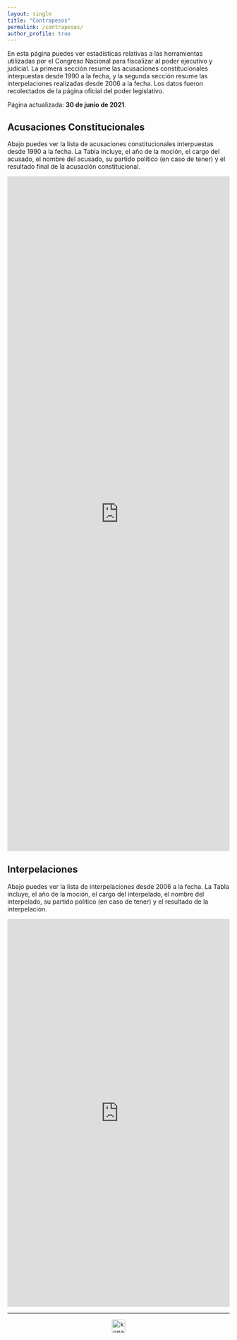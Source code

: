 ```yaml
---
layout: single
title: "Contrapesos"
permalink: /contrapesos/
author_profile: true
---
```


En esta página puedes ver estadísticas relativas a las herramientas utilizadas por el Congreso Nacional para fiscalizar al poder ejecutivo y judicial. La primera sección resume las acusaciones constitucionales interpuestas desde 1990 a la fecha, y la segunda sección resume las interpelaciones realizadas desde 2006 a la fecha. Los datos fueron recolectados de la página oficial del poder legislativo.

Página actualizada: **30 de junio de 2021**.


## Acusaciones Constitucionales

Abajo puedes ver la lista de acusaciones constitucionales interpuestas desde 1990 a la fecha. La Tabla incluye, el año de la moción, el cargo del acusado, el nombre del acusado, su partido político (en caso de tener) y el resultado final de la acusación constitucional.

<iframe title="" aria-label="table" id="datawrapper-chart-Jk3Ng" src="https://datawrapper.dwcdn.net/Jk3Ng/1/" scrolling="no" frameborder="0" style="width: 0; min-width: 100% !important; border: none;" height="1529"></iframe><script type="text/javascript">!function(){"use strict";window.addEventListener("message",(function(e){if(void 0!==e.data["datawrapper-height"]){var t=document.querySelectorAll("iframe");for(var a in e.data["datawrapper-height"])for(var r=0;r<t.length;r++){if(t[r].contentWindow===e.source)t[r].style.height=e.data["datawrapper-height"][a]+"px"}}}))}();
</script>

## Interpelaciones

Abajo puedes ver la lista de interpelaciones desde 2006 a la fecha. La Tabla incluye, el año de la moción, el cargo del interpelado, el nombre del interpelado, su partido político (en caso de tener) y el resultado de la interpelación.

<iframe title="" aria-label="table" id="datawrapper-chart-k6Dst" src="https://datawrapper.dwcdn.net/k6Dst/3/" scrolling="no" frameborder="0" style="width: 0; min-width: 100% !important; border: none;" height="879"></iframe><script type="text/javascript">!function(){"use strict";window.addEventListener("message",(function(e){if(void 0!==e.data["datawrapper-height"]){var t=document.querySelectorAll("iframe");for(var a in e.data["datawrapper-height"])for(var r=0;r<t.length;r++){if(t[r].contentWindow===e.source)t[r].style.height=e.data["datawrapper-height"][a]+"px"}}}))}();
</script>

---

<!-- NES -->
<style>
.aligncenter {
    text-align: center;
}
</style>
<p class="aligncenter">
    <img src="/images/nes.png" width="30" height="30" alt="konami" />
</p>

<!-- Favicon -->
<link rel="apple-touch-icon" sizes="180x180" href="/apple-touch-icon.png">
<link rel="icon" type="image/png" sizes="32x32" href="/favicon-32x32.png">
<link rel="icon" type="image/png" sizes="16x16" href="/favicon-16x16.png">
<link rel="manifest" href="/site.webmanifest">
<link rel="mask-icon" href="/safari-pinned-tab.svg" color="#5bbad5">
<meta name="msapplication-TileColor" content="#b91d47">
<meta name="theme-color" content="#ffffff">

